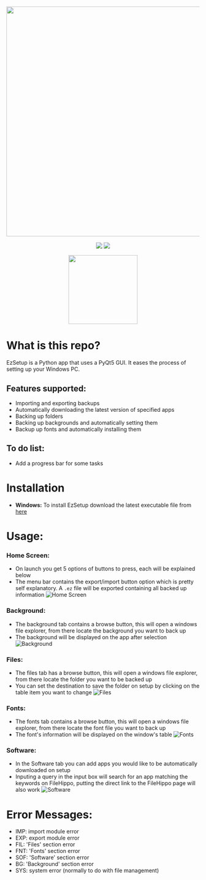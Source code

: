 <a href="#"><h3 align="center"><img src="https://i.ibb.co/ZWtwXrg/Ez-Setup-Header.png" width="600px"></h3></a>
<p align="center">
  <a href="https://github.com/eliasbenb/EzSetup/releases"><img src="https://img.shields.io/github/downloads/eliasbenb/EzSetup/total?color=ff0000&style=for-the-badge"></a>
  <a href="https://github.com/eliasbenb/EzSetup/releases/latest"><img src="https://img.shields.io/github/v/release/eliasbenb/EzSetup?color=ff0000&style=for-the-badge"></a>
</p>
<p align="center">
  <a href="https://eliasbenb.github.io"><img
src="https://i.ibb.co/RDg0dkV/Produced-By-eliasbenb-Red.png" width="180"></a>
</p>

# What is this repo?
EzSetup is a Python app that uses a PyQt5 GUI. It eases the process of setting up your Windows PC.


## Features supported:
- Importing and exporting backups
- Automatically downloading the latest version of specified apps
- Backing up folders
- Backing up backgrounds and automatically setting them
- Backup up fonts and automatically installing them

## To do list:
- Add a progress bar for some tasks

# Installation
- **Windows:** To install EzSetup download the latest executable file from [here](https://github.com/eliasbenb/EzSetup/releases)

# Usage:
### Home Screen:
- On launch you get 5 options of buttons to press, each will be explained below
- The menu bar contains the export/import button option which is pretty self explanatory. A `.ez` file will be exported containing all backed up information
![Home Screen](https://user-images.githubusercontent.com/54410649/85155412-c7b41700-b269-11ea-89b3-00fbc2c03f33.PNG)

### Background:
- The background tab contains a browse button, this will open a windows file explorer, from there locate the background you want to back up
- The background will be displayed on the app after selection
![Background](https://user-images.githubusercontent.com/54410649/85155417-c8e54400-b269-11ea-8e83-e78a101b8ab4.PNG)

### Files:
- The files tab has a browse button, this will open a windows file explorer, from there locate the folder you want to be backed up
- You can set the destination to save the folder on setup by clicking on the table item you want to change
![Files](https://user-images.githubusercontent.com/54410649/85155421-c8e54400-b269-11ea-8905-d3ed777169d2.PNG)

### Fonts:
- The fonts tab contains a browse button, this will open a windows file explorer, from there locate the font file you want to back up
- The font's information will be displayed on the window's table
![Fonts](https://user-images.githubusercontent.com/54410649/85155423-c97dda80-b269-11ea-9d8c-57ab4c09de5c.PNG)

### Software:
- In the Software tab you can add apps you would like to be automatically downloaded on setup
- Inputing a query in the input box will search for an app matching the keywords on FileHippo, putting the direct link to the FileHippo page will also work
![Software](https://user-images.githubusercontent.com/54410649/85155424-c97dda80-b269-11ea-9044-57d4f4a09274.PNG)

# Error Messages:
- IMP: import module error
- EXP: export module error
- FIL: 'Files' section error
- FNT: 'Fonts' section error
- SOF: 'Software' section error
- BG: 'Background' section error
- SYS: system error (normally to do with file management)